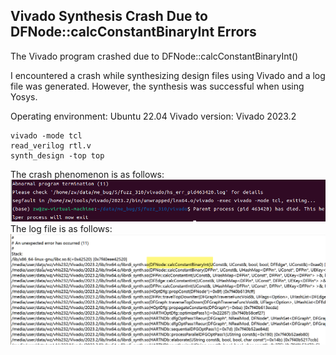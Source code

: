 ## 	Vivado Synthesis Crash Due to DFNode::calcConstantBinaryInt Errors

The Vivado program crashed due to DFNode::calcConstantBinaryInt()

I encountered a crash while synthesizing design files using Vivado and a log file was generated. However, the synthesis was successful when using Yosys. 

Operating environment: Ubuntu 22.04 Vivado version: Vivado 2023.2 

```
vivado -mode tcl 
read_verilog rtl.v 
synth_design -top top
``` 


The crash phenomenon is as follows:
![images](./output.png)
The log file is as follows:
![images](./log.png)